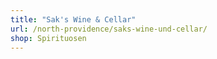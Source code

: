 ```yaml
---
title: "Sak's Wine & Cellar"
url: /north-providence/saks-wine-und-cellar/
shop: Spirituosen
---
```


